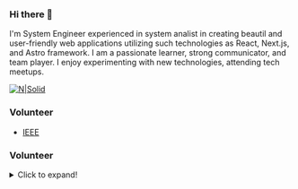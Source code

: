 ### Hi there 👋


I'm System Engineer  experienced in system analist in creating beautil and user-friendly web applications utilizing such technologies as React, Next.js, and Astro framework. I am a passionate learner, strong communicator, and team player. I enjoy experimenting with new technologies, attending tech meetups.

[![N|Solid](https://img.shields.io/badge/LinkedIn-0077B5?style=for-the-badge&logo=linkedin&logoColor=white)](https://www.linkedin.com/in/steve-gomez-dev/)
 

### Volunteer

- [IEEE](https://latinamerica.computer.org/communities/student-branch/)
  
### Volunteer

<details>
  <summary>Click to expand!</summary>
  
<p align="center"> 
 <a><img src="https://github-readme-stats.vercel.app/api?username=badkitten-bug&show_icons=true&theme=graywhite" /></a>
</p> 

  
<p align="left"> <img src="https://komarev.com/ghpvc/?username=badkitten-bug" alt="Steve Gomez" /> </p>
